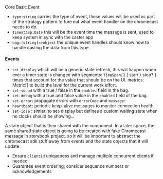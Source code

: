 Core Basic Event

- `type:string` carries the type of event, these values will be used as part of the stratagy pattern to fure out what event handler on the chromecast needs to do.
- `timestamp:Date` this will be the event time the message is sent, used to keep system in sync with the caster app
-  `bag:[string]=>object` the unique event handles should know how to handle casting the data from this type.
  
#### Events

- `set-display` which will be a generic state refresh, this will happen when ever a timer state is changed with segments: `TimeSpan[]` { start / stop? } times that account for the value that should be on the UI. metrics: Metric[] to build the lavel for the current work effort. 
- `set-sound` with a true / false in the `enabled` field in the bag.
- `set-debug` with a true and false value in the `enabled` field of the bag.
- `set-error`: propagate errors with `errorCode` and `message`- 
- `heartbeat`: periodic keep-alive messages to monitor connection health
- `set-idle` : simiarl to set-display but defines a custom waiting state when no clocks should be showing... 

A state object that is then shared with the <CastReciever> component.  In a later space, the same shared state object is going to be created with fake Chromecast message in storybook project.  so it will be important to abstract the chromecast sdk stuff away from events and the state objects that it will update

- Ensure `clientId` uniqueness and manage multiple concurrent clients if needed
- Guarantee event ordering; consider sequence numbers or acknowledgements

